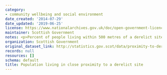 ```yaml
---
category:
- community wellbeing and social environment
date_created: '2014-07-29'
date_updated: '2019-06-25'
license: https://www.nationalarchives.gov.uk/doc/open-government-licence/version/3/
maintainer: Scottish Government
notes: <p>Percent of people living within 500 metres of a derelict site.</p>
organization: Scottish Government
original_dataset_link: http://statistics.gov.scot/data/proximity-to-derelict-site
records: null
resources: []
schema: default
title: Population living in close proximity to a derelict site
---
```

